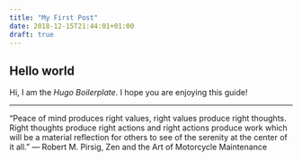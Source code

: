 ```yaml
---
title: "My First Post"
date: 2018-12-15T21:44:01+01:00
draft: true
---
```


## Hello world
Hi, I am the *Hugo Boilerplate*. I hope you are enjoying this guide!

---

“Peace of mind produces right values, right values produce right thoughts. Right thoughts produce right actions and right actions produce work which will be a material reflection for others to see of the serenity at the center of it all.”
― Robert M. Pirsig, Zen and the Art of Motorcycle Maintenance
